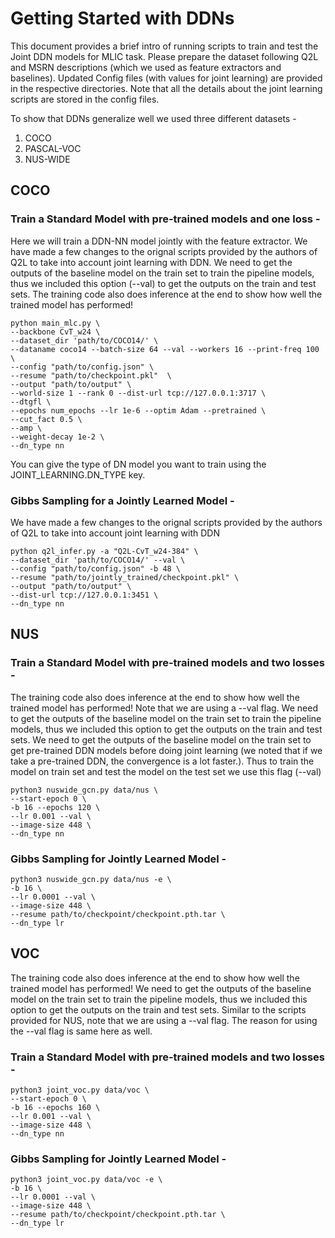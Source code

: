 # Getting Started with DDNs

This document provides a brief intro of running scripts to train and test the Joint DDN models for MLIC task.
Please prepare the dataset following Q2L and MSRN descriptions (which we used as feature extractors and baselines).
Updated Config files (with values for joint learning) are provided in the respective directories. Note that all the details about the joint learning scripts are stored in the config files.

To show that DDNs generalize well we used three different datasets -

1. COCO
2. PASCAL-VOC
3. NUS-WIDE

## COCO

### Train a Standard Model with pre-trained models and one loss -

Here we will train a DDN-NN model jointly with the feature extractor. We have made a few changes to the orignal scripts provided by the authors of Q2L to take into account joint learning with DDN.
We need to get the outputs of the baseline model on the train set to train the pipeline models, thus we included this option (--val) to get the outputs on the train and test sets.
The training code also does inference at the end to show how well the trained model has performed!

```
python main_mlc.py \
--backbone CvT_w24 \
--dataset_dir 'path/to/COCO14/' \
--dataname coco14 --batch-size 64 --val --workers 16 --print-freq 100 \
--config "path/to/config.json" \
--resume "path/to/checkpoint.pkl"  \
--output "path/to/output" \
--world-size 1 --rank 0 --dist-url tcp://127.0.0.1:3717 \
--dtgfl \
--epochs num_epochs --lr 1e-6 --optim Adam --pretrained \
--cut_fact 0.5 \
--amp \
--weight-decay 1e-2 \
--dn_type nn
```

You can give the type of DN model you want to train using the JOINT_LEARNING.DN\_TYPE key.

### Gibbs Sampling for a Jointly Learned Model -

We have made a few changes to the orignal scripts provided by the authors of Q2L to take into account joint learning with DDN

```
python q2l_infer.py -a "Q2L-CvT_w24-384" \
--dataset_dir 'path/to/COCO14/' --val \
--config "path/to/config.json" -b 48 \
--resume "path/to/jointly_trained/checkpoint.pkl" \
--output "path/to/output" \
--dist-url tcp://127.0.0.1:3451 \
--dn_type nn
```

## NUS

### Train a Standard Model with pre-trained models and two losses -

The training code also does inference at the end to show how well the trained model has performed! Note that we are using a --val flag.
We need to get the outputs of the baseline model on the train set to train the pipeline models, thus we included this option to get the outputs on the train and test sets.
We need to get the outputs of the baseline model on the train set to get pre-trained DDN models before doing joint learning (we noted that if we take a pre-trained DDN, the convergence is a lot faster.).
Thus to train the model on train set and test the model on the test set we use this flag (--val)

```
python3 nuswide_gcn.py data/nus \
--start-epoch 0 \
-b 16 --epochs 120 \
--lr 0.001 --val \
--image-size 448 \
--dn_type nn
```

### Gibbs Sampling for Jointly Learned Model -

```
python3 nuswide_gcn.py data/nus -e \
-b 16 \
--lr 0.0001 --val \
--image-size 448 \
--resume path/to/checkpoint/checkpoint.pth.tar \
--dn_type lr
```

## VOC

The training code also does inference at the end to show how well the trained model has performed!
We need to get the outputs of the baseline model on the train set to train the pipeline models, thus we included this option to get the outputs on the train and test sets.
Similar to the scripts provided for NUS, note that we are using a --val flag. The reason for using the --val flag is same here as well.

### Train a Standard Model with pre-trained models and two losses -

```
python3 joint_voc.py data/voc \
--start-epoch 0 \
-b 16 --epochs 160 \
--lr 0.001 --val \
--image-size 448 \
--dn_type nn
```

### Gibbs Sampling for Jointly Learned Model -

```
python3 joint_voc.py data/voc -e \
-b 16 \
--lr 0.0001 --val \
--image-size 448 \
--resume path/to/checkpoint/checkpoint.pth.tar \
--dn_type lr
```
